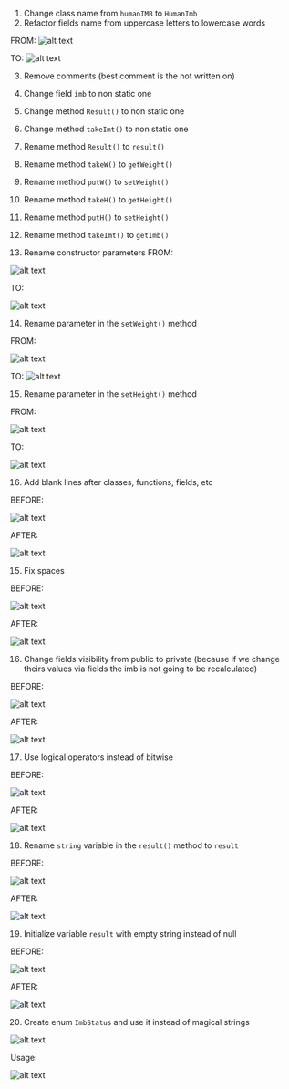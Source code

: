 1. Change class name from ```humanIMB``` to ```HumanImb```
2. Refactor fields name from uppercase letters to lowercase words

FROM:
![alt text](image.png)

TO: 
![alt text](image-1.png)

3. Remove comments (best comment is the not written on)

4. Change field ```imb``` to non static one
5. Change method ```Result()``` to non static one
6. Change method ```takeImt()``` to non static one
7. Rename method ```Result()``` to ```result()```
8. Rename method ```takeW()``` to ```getWeight()```
9. Rename method ```putW()``` to ```setWeight()```
10. Rename method ```takeH()``` to ```getHeight()```
11. Rename method ```putH()``` to ```setHeight()```
12. Rename method ```takeImt()``` to ```getImb()```
13. Rename constructor parameters
FROM:

![alt text](image-2.png)

TO:

![alt text](image-3.png)

14. Rename parameter in the ```setWeight()``` method

FROM:

![alt text](image-4.png)

TO:
![alt text](image-5.png)

15. Rename parameter in the ```setHeight()``` method

FROM: 

![alt text](image-6.png)

TO:

![alt text](image-8.png)

16. Add blank lines after classes, functions, fields, etc

BEFORE:

![alt text](image-9.png)

AFTER:

![alt text](image-10.png)

15. Fix spaces

BEFORE:

![alt text](image-11.png)


AFTER:

![alt text](image-12.png)

16. Change fields visibility from public to private (because if we change theirs values via fields the imb is not going to be recalculated)

BEFORE:

![alt text](image-13.png)

AFTER:

![alt text](image-14.png)

17. Use logical operators instead of bitwise

BEFORE:

![alt text](image-15.png)

AFTER:

![alt text](image-16.png)

18. Rename ```string``` variable in the ```result()``` method to ```result```

BEFORE:

![alt text](image-17.png)

AFTER:

![alt text](image-18.png)

19. Initialize variable ```result``` with empty string instead of null 

BEFORE:

![alt text](image-19.png)

AFTER:

![alt text](image-20.png)

20. Create enum ```ImbStatus``` and use it instead of magical strings


![alt text](image-21.png)   


Usage:

![alt text](image-22.png)